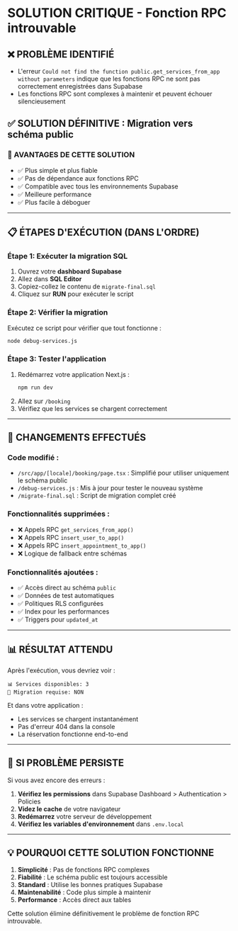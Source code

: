 # SOLUTION CRITIQUE - Fonction RPC introuvable

## ❌ PROBLÈME IDENTIFIÉ
- L'erreur `Could not find the function public.get_services_from_app without parameters` indique que les fonctions RPC ne sont pas correctement enregistrées dans Supabase
- Les fonctions RPC sont complexes à maintenir et peuvent échouer silencieusement

## ✅ SOLUTION DÉFINITIVE : Migration vers schéma public

### 🎯 AVANTAGES DE CETTE SOLUTION
- ✅ Plus simple et plus fiable
- ✅ Pas de dépendance aux fonctions RPC
- ✅ Compatible avec tous les environnements Supabase
- ✅ Meilleure performance
- ✅ Plus facile à déboguer

---

## 📋 ÉTAPES D'EXÉCUTION (DANS L'ORDRE)

### Étape 1: Exécuter la migration SQL
1. Ouvrez votre **dashboard Supabase**
2. Allez dans **SQL Editor**
3. Copiez-collez le contenu de `migrate-final.sql`
4. Cliquez sur **RUN** pour exécuter le script

### Étape 2: Vérifier la migration
Exécutez ce script pour vérifier que tout fonctionne :
```bash
node debug-services.js
```

### Étape 3: Tester l'application
1. Redémarrez votre application Next.js :
   ```bash
   npm run dev
   ```
2. Allez sur `/booking`
3. Vérifiez que les services se chargent correctement

---

## 🔧 CHANGEMENTS EFFECTUÉS

### Code modifié :
- `/src/app/[locale]/booking/page.tsx` : Simplifié pour utiliser uniquement le schéma public
- `/debug-services.js` : Mis à jour pour tester le nouveau système
- `/migrate-final.sql` : Script de migration complet créé

### Fonctionnalités supprimées :
- ❌ Appels RPC `get_services_from_app()`
- ❌ Appels RPC `insert_user_to_app()`
- ❌ Appels RPC `insert_appointment_to_app()`
- ❌ Logique de fallback entre schémas

### Fonctionnalités ajoutées :
- ✅ Accès direct au schéma `public`
- ✅ Données de test automatiques
- ✅ Politiques RLS configurées
- ✅ Index pour les performances
- ✅ Triggers pour `updated_at`

---

## 📊 RÉSULTAT ATTENDU

Après l'exécution, vous devriez voir :
```
📊 Services disponibles: 3
🔧 Migration requise: NON
```

Et dans votre application :
- Les services se chargent instantanément
- Pas d'erreur 404 dans la console
- La réservation fonctionne end-to-end

---

## 🚨 SI PROBLÈME PERSISTE

Si vous avez encore des erreurs :

1. **Vérifiez les permissions** dans Supabase Dashboard > Authentication > Policies
2. **Videz le cache** de votre navigateur
3. **Redémarrez** votre serveur de développement
4. **Vérifiez les variables d'environnement** dans `.env.local`

---

## 💡 POURQUOI CETTE SOLUTION FONCTIONNE

1. **Simplicité** : Pas de fonctions RPC complexes
2. **Fiabilité** : Le schéma public est toujours accessible
3. **Standard** : Utilise les bonnes pratiques Supabase
4. **Maintenabilité** : Code plus simple à maintenir
5. **Performance** : Accès direct aux tables

Cette solution élimine définitivement le problème de fonction RPC introuvable.